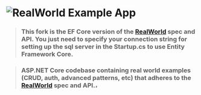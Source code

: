 # ![RealWorld Example App](logo.png)

> ### This fork is the EF Core  version of the [RealWorld](https://github.com/gothinkster/aspnetcore-realworld-example-app) spec and API. You just need to specify your connection string for setting up the sql server in the Startup.cs to use Entity Framework Core.

> ### ASP.NET Core codebase containing real world examples (CRUD, auth, advanced patterns, etc) that adheres to the [RealWorld](https://github.com/gothinkster/realworld-example-apps) spec and API.،

